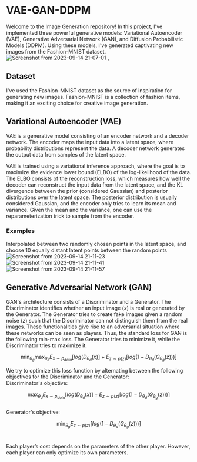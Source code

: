 # VAE-GAN-DDPM

Welcome to the Image Generation repository! In this project, I've implemented three powerful generative models: Variational Autoencoder (VAE), Generative Adversarial Network (GAN), and Diffusion Probabilistic Models (DDPM). Using these models, I've generated captivating new images from the Fashion-MNIST dataset.
![Screenshot from 2023-09-14 21-07-01](https://github.com/hamidrezayaghobi/VAE-GAN-DDPM/assets/59170724/14d0ed6f-4147-4072-9440-8bba36cbf060) ,</br>


## Dataset
I've used the Fashion-MNIST dataset as the source of inspiration for generating new images. Fashion-MNIST is a collection of fashion items, making it an exciting choice for creative image generation.

## Variational Autoencoder (VAE)
VAE is a generative model consisting of an encoder network and a decoder network. The encoder maps the input data into a latent space, where probability distributions represent the data. A decoder network generates the output data from samples of the latent space.

VAE is trained using a variational inference approach, where the goal is to maximize the evidence lower bound (ELBO) of the log-likelihood of the data. The ELBO consists of the reconstruction loss, which measures how well the decoder can reconstruct the input data from the latent space, and the KL divergence between the prior (considered Gaussian) and posterior distributions over the latent space. The posterior distribution is usually considered Gaussian, and the encoder only tries to learn its mean and variance. Given the mean and the variance, one can use the reparameterization trick to sample from the encoder.
### Examples
Interpolated between two randomly chosen points in the latent space, and choose 10 equally distant latent points between the random points
![Screenshot from 2023-09-14 21-11-23](https://github.com/hamidrezayaghobi/VAE-GAN-DDPM/assets/59170724/eaaa14a6-ac02-4de1-ad11-07e34112305e)
![Screenshot from 2023-09-14 21-11-41](https://github.com/hamidrezayaghobi/VAE-GAN-DDPM/assets/59170724/44dcb400-cc09-4911-9f2f-b0928e6328d1)
![Screenshot from 2023-09-14 21-11-57](https://github.com/hamidrezayaghobi/VAE-GAN-DDPM/assets/59170724/7143e7ee-06e3-42b7-b437-1064474eaadd)


## Generative Adversarial Network (GAN)
GAN's architecture consists of a Discriminator and a Generator. The Discriminator identifies whether an input image ($x$) is real or generated by the Generator. The Generator tries to create fake images given a random noise ($z$) such that the Discriminator can not distinguish them from the real images. These functionalities give rise to an adversarial situation where these networks can be seen as players. Thus, the standard loss for GAN is the following min-max loss. The Generator tries to minimize it, while the Discriminator tries to maximize it.

$$ \min_{\theta_g} \max_{\theta_d} E_{x \sim p_{data}}[log(D_{\theta_d}(x)] + E_{z \sim p(z)}[log(1 - D_{\theta_d}(G_{\theta_g}(z)))] $$

We try to optimize this loss function by alternating between the following objectives for the Discriminator and the Generator: </br>
Discriminator's objective: </br>

 $$ \max_{\theta_d} E_{x \sim p_{data}}[log(D_{\theta_d}(x)] + E_{z \sim p(z)}[log(1 - D_{\theta_d}(G_{\theta_g}(z)))] $$ 
 </br>
Generator's objective: </br>

$$ \min_{\theta_g} E_{z \sim p(z)}[log(1 - D_{\theta_d}(G_{\theta_g}(z)))] $$ 
</br>

Each player’s cost depends on the parameters of the other player. However, each player can only optimize its own parameters.

